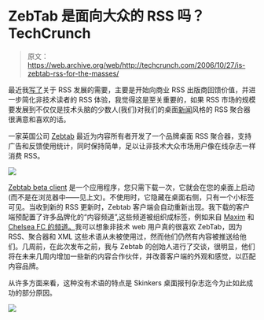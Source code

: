 # ZebTab 是面向大众的 RSS 吗？TechCrunch

> 原文：<https://web.archive.org/web/http://techcrunch.com/2006/10/27/is-zebtab-rss-for-the-masses/>

最近我[写了](https://web.archive.org/web/20140810075349/http://uk.techcrunch.com/2006/09/18/rss-its-dead-jim-or-can-we-ping-it-back-to-life/)关于 RSS 发展的需要，主要是开始向商业 RSS 出版商回馈价值，并进一步简化非技术读者的 RSS 体验，我觉得这是至关重要的，如果 RSS 市场的规模要发展到不仅仅是技术头脑的少数人(我们)对我们的桌面[新闻](https://web.archive.org/web/20140810075349/http://www.scripting.com/2006/08/22.html)风格的 RSS 聚合器很满意和喜欢的话。

一家英国公司 [Zebtab](https://web.archive.org/web/20140810075349/http://www.zebtab.com/) 最近为内容所有者开发了一个品牌桌面 RSS 聚合器，支持广告和反馈使用统计，同时保持简单，足以让非技术大众市场用户像在线杂志一样消费 RSS。

![](img/88c75640f22725e9a2747dd988d42590.png)

[Zebtab beta client](https://web.archive.org/web/20140810075349/http://www.zebtab.com/) 是一个应用程序，您只需下载一次，它就会在您的桌面上启动(而不是在浏览器中——见上文)。不使用时，它隐藏在桌面右侧，只有一个小标签可见。当收到新的 RSS 更新时，Zebtab 客户端会自动重新出现。我下载的客户端预配置了许多品牌化的“内容频道”,这些频道被组织成标签，例如来自 [Maxim](https://web.archive.org/web/20140810075349/http://uk.techcrunch.com/www.maxim.zebtab.com/maximzebtabinstall.aspx) 和 [Chelsea FC 的频道。](https://web.archive.org/web/20140810075349/http://www.chelseafc.com/index.asp?tydna=1)我可以想象非技术 web 用户真的很喜欢 ZebTab，因为 RSS、聚合器和 XML 这些术语从未被使用过，然而他们仍然有内容被推送给他们。几周前，在此次发布之前，我与 Zebtab 的创始人进行了交谈，很明显，他们将在未来几周内增加一些新的内容合作伙伴，并改善客户端的外观和感觉，以匹配内容品牌。

从许多方面来看，这种没有术语的特点是 Skinkers 桌面报刊杂志迄今为止如此成功的部分原因。

![](img/38c6f3b386b5d2ad190b88b232bf12e8.png)